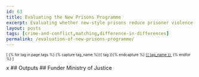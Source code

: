 ```yaml
---
id: 63
title: Evaluating the New Prisons Programme
excerpt: Evaluating whether new-style prisons reduce prisoner violence
layout: posts
tags: [crime-and-conflict,matching,difference-in-differences]
permalink: /evaluation-of-new-prisons-programme/
---
```

<div>
  <p style="font-size:.7em;">
    [
    {% for tag in page.tags %}
      {% capture tag_name %}{{ tag }}{% endcapture %}
      <a href="/{{ tag_name }}"><nobr>{{ tag_name }}</nobr>&nbsp;</a>
    {% endfor %}
    ]
  </p>
</div>
x
## Outputs
## Funder
Ministry of Justice
